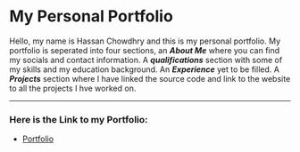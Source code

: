 # My Personal Portfolio

Hello, my name is Hassan Chowdhry and this is my personal portfolio.
My portfolio is seperated into four sections, an <b><i>About Me</i></b> where you can find my socials and contact information. A <b><i>qualifications</i></b> section with some of my skills and my education background. An <b><i>Experience</i></b> yet to be filled. A <b><i>Projects</i></b> section where I have linked the source code and link to the website to all the projects I hve worked on.

<hr>

### Here is the Link to my Portfolio:
- [Portfolio]()
